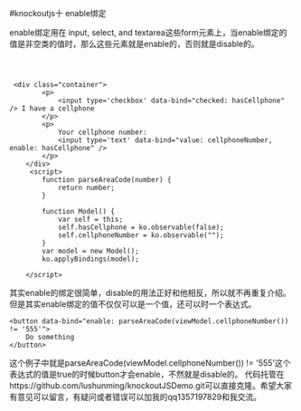 #knockoutjs十  enable绑定

enable绑定用在 input, select, and textarea这些form元素上，当enable绑定的值是非空类的值时，那么这些元素就是enable的，否则就是disable的。
```



 <div class="container">
        <p>
            <input type='checkbox' data-bind="checked: hasCellphone" /> I have a cellphone
        </p>
        <p>
            Your cellphone number:
            <input type='text' data-bind="value: cellphoneNumber, enable: hasCellphone" />
        </p>
    </div>
     <script>
        function parseAreaCode(number) {
            return number;
        }

        function Model() {
            var self = this;
            self.hasCellphone = ko.observable(false);
            self.cellphoneNumber = ko.observable("");
        }
        var model = new Model();
        ko.applyBindings(model);

    </script>

```
其实enable的绑定很简单，disable的用法正好和他相反，所以就不再重复介绍。
但是其实enable绑定的值不仅仅可以是一个值，还可以时一个表达式。
```
<button data-bind="enable: parseAreaCode(viewModel.cellphoneNumber()) != '555'">
    Do something
</button>

```
这个例子中就是parseAreaCode(viewModel.cellphoneNumber()) != '555'这个表达式的值是true的时候button才会enable，不然就是disable的。
代码托管在https://github.com/lushunming/knockoutJSDemo.git可以直接克隆。希望大家有意见可以留言，有疑问或者错误可以加我的qq1357197829和我交流。


